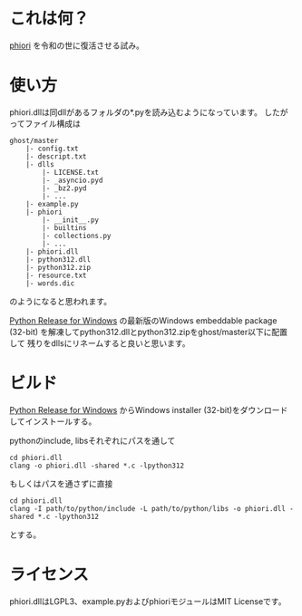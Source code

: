 # これは何？

[phiori](https://github.com/phiori/phiori)
を令和の世に復活させる試み。

# 使い方

phiori.dllは同dllがあるフォルダの\*.pyを読み込むようになっています。
したがってファイル構成は

```
ghost/master
    |- config.txt
    |- descript.txt
    |- dlls
        |- LICENSE.txt
        |- _asyncio.pyd
        |- _bz2.pyd
        |- ...
    |- example.py
    |- phiori
        |- __init__.py
        |- builtins
        |- collections.py
        |- ...
    |- phiori.dll
    |- python312.dll
    |- python312.zip
    |- resource.txt
    |- words.dic
```

のようになると思われます。

[Python Release for Windows](https://www.python.org/downloads/windows/)
の最新版のWindows embeddable package (32-bit)
を解凍してpython312.dllとpython312.zipをghost/master以下に配置して
残りをdllsにリネームすると良いと思います。

# ビルド

[Python Release for Windows](https://www.python.org/downloads/windows/)
からWindows installer (32-bit)をダウンロードしてインストールする。

pythonのinclude, libsそれぞれにパスを通して

```
cd phiori.dll
clang -o phiori.dll -shared *.c -lpython312
```

もしくはパスを通さずに直接

```
cd phiori.dll
clang -I path/to/python/include -L path/to/python/libs -o phiori.dll -shared *.c -lpython312
```

とする。

# ライセンス

phiori.dllはLGPL3、example.pyおよびphioriモジュールはMIT Licenseです。

